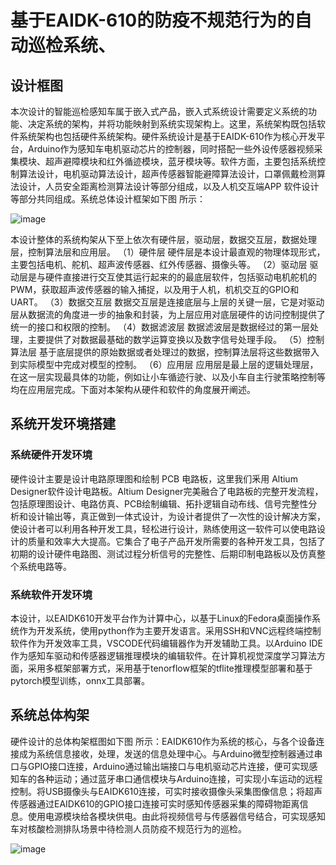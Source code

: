 #  基于EAIDK-610的防疫不规范行为的自动巡检系统、
## 设计框图
本次设计的智能巡检感知车属于嵌入式产品，嵌入式系统设计需要定义系统的功能、决定系统的架构，并将功能映射到系统实现架构上。这里，系统架构既包括软件系统架构也包括硬件系统架构。硬件系统设计是基于EAIDK-610作为核心开发平台，Arduino作为感知车电机驱动芯片的控制器，同时搭配一些外设传感器视频采集模块、超声避障模块和红外循迹模块，蓝牙模块等。软件方面，主要包括系统控制算法设计，电机驱动算法设计，超声传感器智能避障算法设计，口罩佩戴检测算法设计，人员安全距离检测算法设计等部分组成，以及人机交互端APP 软件设计等部分共同组成。系统总体设计框架如下图 所示：

![image](https://github.com/ilovecooker/EAIDK610_car/assets/92043804/fd21db12-7fef-4d4a-8d28-99d5a598f791)

本设计整体的系统构架从下至上依次有硬件层，驱动层，数据交互层，数据处理层，控制算法层和应用层。
（1）硬件层
硬件层是本设计最直观的物理体现形式，主要包括电机、舵机、超声波传感器、红外传感器、摄像头等。
（2）驱动层
驱动层是与硬件直接进行交互使其运行起来的的最底层软件，包括驱动电机舵机的PWM，获取超声波传感器的输入捕捉，以及用于人机，机机交互的GPIO和UART。
（3）数据交互层
数据交互层是连接底层与上层的关键一层，它是对驱动层从数据流的角度进一步的抽象和封装，为上层应用对底层硬件的访问控制提供了统一的接口和权限的控制。
（4）数据滤波层
数据滤波层是数据经过的第一层处理，主要提供了对数据最基础的数学运算变换以及数字信号处理手段。
（5）控制算法层
基于底层提供的原始数据或者处理过的数据，控制算法层将这些数据带入到实际模型中完成对模型的控制。
（6）应用层
应用层是最上层的逻辑处理层，在这一层实现最具体的功能，例如让小车循迹行驶、以及小车自主行驶策略控制等均在应用层完成。下面对本架构从硬件和软件的角度展开阐述。

## 系统开发环境搭建
### 系统硬件开发环境
硬件设计主要是设计电路原理图和绘制 PCB 电路板，这里我们釆用 Altium Designer软件设计电路板。Altium Designer完美融合了电路板的完整开发流程，包括原理图设计、电路仿真、PCB绘制编辑、拓扑逻辑自动布线、信号完整性分析和设计输出等，真正做到一体式设计，为设计者提供了一次性的设计解决方案，使设计者可以利用各种开发工具，轻松进行设计，熟练使用这一软件可以使电路设计的质量和效率大大提高。它集合了电子产品开发所需要的各种开发工具，包括了初期的设计硬件电路图、测试过程分析信号的完整性、后期印制电路板以及仿真整个系统电路等。
### 系统软件开发环境
本设计，以EAIDK610开发平台作为计算中心，以基于Linux的Fedora桌面操作系统作为开发系统，使用python作为主要开发语言。采用SSH和VNC远程终端控制软件作为开发效率工具，VSCODE代码编辑器作为开发辅助工具。以Arduino IDE作为感知车驱动和传感器逻辑推理模块的编辑软件。在计算机视觉深度学习算法方面，采用多框架部署方式，采用基于tenorflow框架的tflite推理模型部署和基于pytorch模型训练，onnx工具部署。

## 系统总体构架
硬件设计的总体构架框图如下图 所示：EAIDK610作为系统的核心，与各个设备连接成为系统信息接收，处理，发送的信息处理中心。与Arduino微型控制器通过串口与GPIO接口连接，Arduino通过输出端接口与电机驱动芯片连接，便可实现感知车的各种运动；通过蓝牙串口通信模块与Arduino连接，可实现小车运动的远程控制。将USB摄像头与EAIDK610连接，可实时接收摄像头采集图像信息；将超声传感器通过EAIDK610的GPIO接口连接可实时感知传感器采集的障碍物距离信息。使用电源模块给各模块供电。由此将视频信号与传感器信号结合，可实现感知车对核酸检测排队场景中待检测人员防疫不规范行为的巡检。

![image](https://github.com/ilovecooker/EAIDK610_car/assets/92043804/50a2293e-f6d6-4d93-ae81-fd52705896cb)

